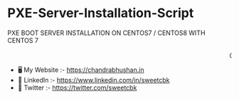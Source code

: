 # PXE-Server-Installation-Script
PXE BOOT SERVER INSTALLATION ON CENTOS7 / CENTOS8 WITH CENTOS 7<br>
<br>
<marquee>GET IN TOUCH!</marquee>
<br>
- 🖥️ My Website  :- https://chandrabhushan.in
-  🤖 LinkedIn   :- https://www.linkedin.com/in/sweetcbk
-  🤖 Twitter    :- https://twitter.com/sweetcbk
